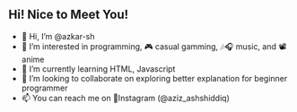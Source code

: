 ## Hi! Nice to Meet You!

-  👋 Hi, I’m @azkar-sh
- 👀 I’m interested in programming, 🎮 casual gamming, 🎶🎧 music, and 📽️ anime
- 🌱 I’m currently learning HTML, Javascript
- 💞️ I’m looking to collaborate on exploring better explanation for beginner programmer
- 📫 You can reach me on 📸Instagram (@aziz_ashshiddiq)

<!---
azkar-sh/azkar-sh is a ✨ special ✨ repository because its `README.md` (this file) appears on your GitHub profile.
You can click the Preview link to take a look at your changes.
--->
